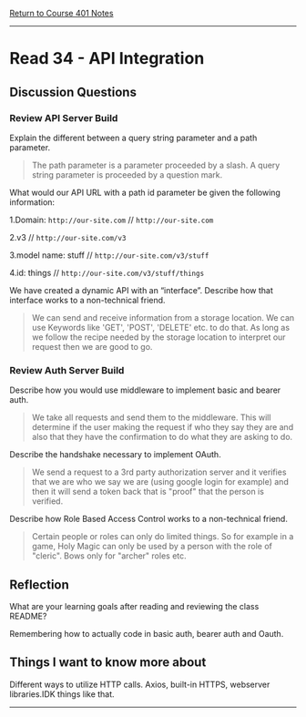 [Return to Course 401 Notes](https://KrisDunning.github.io/401-Reading-Notes)

-----

# Read 34 - API Integration

## Discussion Questions

### Review API Server Build

Explain the different between a query string parameter and a path parameter.
> The path parameter is a parameter proceeded by a slash. A query string parameter is proceeded by a question mark. 

What would our API URL with a path id parameter be given the following information:  

1.Domain: `http://our-site.com`  // `http://our-site.com`

2.v3  // `http://our-site.com/v3`

3.model name: stuff  // `http://our-site.com/v3/stuff`

4.id: things  // `http://our-site.com/v3/stuff/things`

We have created a dynamic API with an “interface”. Describe how that interface works to a non-technical friend.
> We can send and receive information from a storage location. We can use Keywords like 'GET', 'POST', 'DELETE' etc. to do that. As long as we follow the recipe needed by the storage location to interpret our request then we are good to go.

### Review Auth Server Build

Describe how you would use middleware to implement basic and bearer auth.
> We take all requests and send them to the middleware. This will determine if the user making the request if who they say they are and also that they have the confirmation to do what they are asking to do.

Describe the handshake necessary to implement OAuth.
> We send a request to a 3rd party authorization server and it verifies that we are who we say we are (using google login for example) and then it will send a token back that is "proof" that the person is verified.

Describe how Role Based Access Control works to a non-technical friend.
> Certain people or roles can only do limited things. So for example in a game, Holy Magic can only be used by a person with the role of "cleric". Bows only for "archer" roles etc. 

## Reflection

What are your learning goals after reading and reviewing the class README?

Remembering how to actually code in basic auth, bearer auth and Oauth.

## Things I want to know more about

Different ways to utilize HTTP calls. Axios, built-in HTTPS, webserver libraries.IDK things like that.

-----
